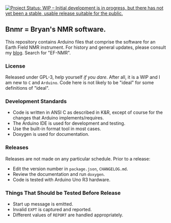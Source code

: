 [![Project Status: WIP – Initial development is in progress, but there has not yet been a stable, usable release suitable for the public.](https://www.repostatus.org/badges/latest/wip.svg)](https://www.repostatus.org/#wip)

## Bnmr = Bryan's NMR software.

This repository contains Arduino files that comprise the software for an Earth Field NMR instrument. For history and general updates, please consult my [blog](https://chemospec.org). Search for "EF-NMR".

### License
Released under GPL-3, help yourself *if you dare*.  After all, it is a WIP and I am new to `C` and `Arduino`.  Code here is not likely to be "ideal" for some definitions of "ideal".

### Development Standards
* Code is written in ANSI C as described in K&R, except of course for the changes that Arduino implements/requires.
* The Arduino IDE is used for development and testing.
* Use the built-in format tool in most cases.
* Doxygen is used for documentation.

### Releases
Releases are not made on any particular schedule.  Prior to a release:
* Edit the version number in `package.json`, `CHANGELOG.md`.
* Review the documentation and run `doxygen`.
* Code is tested with Arduino Uno R3 hardware.

### Things That Should be Tested Before Release
* Start up message is emitted.
* Invalid `EXPT` is captured and reported.
* Different values of `REPORT` are handled appropriately.